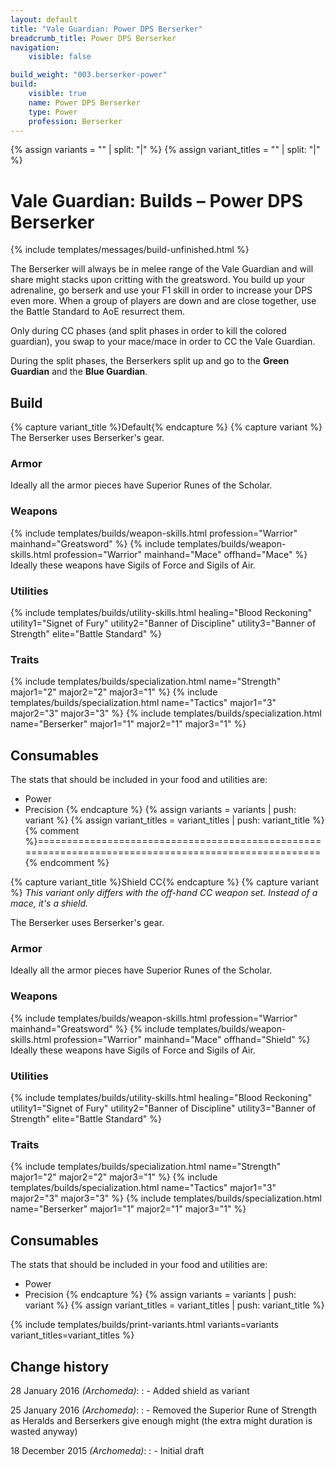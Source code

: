 ```yaml
---
layout: default
title: "Vale Guardian: Power DPS Berserker"
breadcrumb_title: Power DPS Berserker
navigation:
    visible: false

build_weight: "003.berserker-power"
build:
    visible: true
    name: Power DPS Berserker
    type: Power
    profession: Berserker
---
```

{% assign variants = "" | split: "|" %}
{% assign variant_titles = "" | split: "|" %}

# Vale Guardian: Builds &ndash; Power DPS Berserker
{% include templates/messages/build-unfinished.html %}

The Berserker will always be in melee range of the Vale Guardian and will share might stacks upon critting with the greatsword.
You build up your adrenaline, go berserk and use your F1 skill in order to increase your DPS even more.
When a group of players are down and are close together, use the Battle Standard to AoE resurrect them.

Only during CC phases (and split phases in order to kill the colored guardian), you swap to your mace/mace in order to CC the Vale Guardian.

During the split phases, the Berserkers split up and go to the **Green Guardian** and the **Blue Guardian**.

## Build
{% capture variant_title %}Default{% endcapture %}
{% capture variant %}
The Berserker uses Berserker's gear.

### Armor
Ideally all the armor pieces have Superior Runes of the Scholar.

### Weapons
{% include templates/builds/weapon-skills.html profession="Warrior" mainhand="Greatsword" %}
{% include templates/builds/weapon-skills.html profession="Warrior" mainhand="Mace" offhand="Mace" %}
Ideally these weapons have Sigils of Force and Sigils of Air.

### Utilities
{% include templates/builds/utility-skills.html healing="Blood Reckoning" utility1="Signet of Fury" utility2="Banner of Discipline" utility3="Banner of Strength" elite="Battle Standard" %}

### Traits
{% include templates/builds/specialization.html name="Strength" major1="2" major2="2" major3="1" %}
{% include templates/builds/specialization.html name="Tactics" major1="3" major2="3" major3="3" %}
{% include templates/builds/specialization.html name="Berserker" major1="1" major2="1" major3="1" %}

## Consumables
The stats that should be included in your food and utilities are:

- Power
- Precision
{% endcapture %}
{% assign variants = variants | push: variant %}
{% assign variant_titles = variant_titles | push: variant_title %}
{% comment %}===================================================================================================={% endcomment %}

{% capture variant_title %}Shield CC{% endcapture %}
{% capture variant %}
*This variant only differs with the off-hand CC weapon set. Instead of a mace, it's a shield.*

The Berserker uses Berserker's gear.

### Armor
Ideally all the armor pieces have Superior Runes of the Scholar.

### Weapons
{% include templates/builds/weapon-skills.html profession="Warrior" mainhand="Greatsword" %}
{% include templates/builds/weapon-skills.html profession="Warrior" mainhand="Mace" offhand="Shield" %}
Ideally these weapons have Sigils of Force and Sigils of Air.

### Utilities
{% include templates/builds/utility-skills.html healing="Blood Reckoning" utility1="Signet of Fury" utility2="Banner of Discipline" utility3="Banner of Strength" elite="Battle Standard" %}

### Traits
{% include templates/builds/specialization.html name="Strength" major1="2" major2="2" major3="1" %}
{% include templates/builds/specialization.html name="Tactics" major1="3" major2="3" major3="3" %}
{% include templates/builds/specialization.html name="Berserker" major1="1" major2="1" major3="1" %}

## Consumables
The stats that should be included in your food and utilities are:

- Power
- Precision
{% endcapture %}
{% assign variants = variants | push: variant %}
{% assign variant_titles = variant_titles | push: variant_title %}

{% include templates/builds/print-variants.html variants=variants variant_titles=variant_titles %}

## Change history
28 January 2016 *(Archomeda)*:
: - Added shield as variant

25 January 2016 *(Archomeda)*:
: - Removed the Superior Rune of Strength as Heralds and Berserkers give enough might (the extra might duration is wasted anyway)

18 December 2015 *(Archomeda)*:
: - Initial draft
